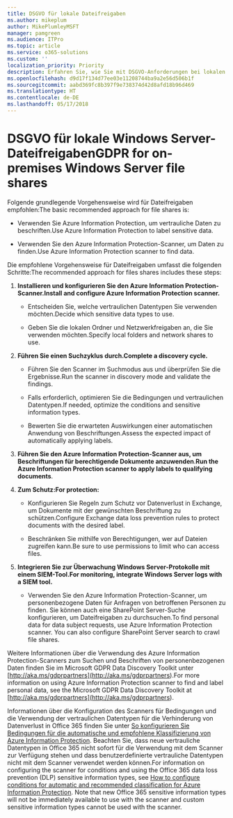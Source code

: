 ```yaml
---
title: DSGVO für lokale Dateifreigaben
ms.author: mikeplum
author: MikePlumleyMSFT
manager: pamgreen
ms.audience: ITPro
ms.topic: article
ms.service: o365-solutions
ms.custom: ''
localization_priority: Priority
description: Erfahren Sie, wie Sie mit DSGVO-Anforderungen bei lokalen Windows Server-Dateifreigaben umgehen.
ms.openlocfilehash: d9d17f134d77ee03e11208744ba9a2e56d506b1f
ms.sourcegitcommit: aabd369fc8b397f9e738374d42d8afd18b96d469
ms.translationtype: HT
ms.contentlocale: de-DE
ms.lasthandoff: 05/17/2018
---
```

# <a name="gdpr-for-on-premises-windows-server-file-shares"></a><span data-ttu-id="36f46-103">DSGVO für lokale Windows Server-Dateifreigaben</span><span class="sxs-lookup"><span data-stu-id="36f46-103">GDPR for on-premises Windows Server file shares</span></span>

<span data-ttu-id="36f46-104">Folgende grundlegende Vorgehensweise wird für Dateifreigaben empfohlen:</span><span class="sxs-lookup"><span data-stu-id="36f46-104">The basic recommended approach for file shares is:</span></span>

-   <span data-ttu-id="36f46-105">Verwenden Sie Azure Information Protection, um vertrauliche Daten zu beschriften.</span><span class="sxs-lookup"><span data-stu-id="36f46-105">Use Azure Information Protection to label sensitive data.</span></span>

-   <span data-ttu-id="36f46-106">Verwenden Sie den Azure Information Protection-Scanner, um Daten zu finden.</span><span class="sxs-lookup"><span data-stu-id="36f46-106">Use Azure Information Protection scanner to find data.</span></span>

<span data-ttu-id="36f46-107">Die empfohlene Vorgehensweise für  Dateifreigaben umfasst die folgenden Schritte:</span><span class="sxs-lookup"><span data-stu-id="36f46-107">The recommended approach for files shares includes these steps:</span></span>

1.  <span data-ttu-id="36f46-108">**Installieren und konfigurieren Sie den Azure Information Protection-Scanner.**</span><span class="sxs-lookup"><span data-stu-id="36f46-108">**Install and configure Azure Information Protection scanner.**</span></span>

    -   <span data-ttu-id="36f46-109">Entscheiden Sie, welche vertraulichen Datentypen Sie verwenden möchten.</span><span class="sxs-lookup"><span data-stu-id="36f46-109">Decide which sensitive data types to use.</span></span>

    -   <span data-ttu-id="36f46-110">Geben Sie die lokalen Ordner und Netzwerkfreigaben an, die Sie verwenden möchten.</span><span class="sxs-lookup"><span data-stu-id="36f46-110">Specify local folders and network shares to use.</span></span>

2.  <span data-ttu-id="36f46-111">**Führen Sie einen Suchzyklus durch.**</span><span class="sxs-lookup"><span data-stu-id="36f46-111">**Complete a discovery cycle.**</span></span>

    -   <span data-ttu-id="36f46-112">Führen Sie den Scanner im Suchmodus aus und überprüfen Sie die Ergebnisse.</span><span class="sxs-lookup"><span data-stu-id="36f46-112">Run the scanner in discovery mode and validate the findings.</span></span>

    -   <span data-ttu-id="36f46-113">Falls erforderlich, optimieren Sie die Bedingungen und vertraulichen Datentypen.</span><span class="sxs-lookup"><span data-stu-id="36f46-113">If needed, optimize the conditions and sensitive information types.</span></span>

    -   <span data-ttu-id="36f46-114">Bewerten Sie die erwarteten Auswirkungen einer automatischen Anwendung von Beschriftungen.</span><span class="sxs-lookup"><span data-stu-id="36f46-114">Assess the expected impact of automatically applying labels.</span></span>

3.  <span data-ttu-id="36f46-115">**Führen Sie den Azure Information Protection-Scanner aus, um Beschriftungen für berechtigende Dokumente anzuwenden**.</span><span class="sxs-lookup"><span data-stu-id="36f46-115">**Run the Azure Information Protection scanner to apply labels to qualifying documents**.</span></span>

4.  <span data-ttu-id="36f46-116">**Zum Schutz:**</span><span class="sxs-lookup"><span data-stu-id="36f46-116">**For protection:**</span></span>

    -   <span data-ttu-id="36f46-117">Konfigurieren Sie Regeln zum Schutz vor Datenverlust in Exchange, um Dokumente mit der gewünschten Beschriftung zu schützen.</span><span class="sxs-lookup"><span data-stu-id="36f46-117">Configure Exchange data loss prevention rules to protect documents with the desired label.</span></span>

    -   <span data-ttu-id="36f46-118">Beschränken Sie mithilfe von Berechtigungen, wer auf Dateien zugreifen kann.</span><span class="sxs-lookup"><span data-stu-id="36f46-118">Be sure to use permissions to limit who can access files.</span></span>

5.  <span data-ttu-id="36f46-119">**Integrieren Sie zur Überwachung Windows Server-Protokolle mit einem SIEM-Tool.**</span><span class="sxs-lookup"><span data-stu-id="36f46-119">**For monitoring, integrate Windows Server logs with a SIEM tool.**</span></span>

    -   <span data-ttu-id="36f46-p101">Verwenden Sie den Azure Information Protection-Scanner, um personenbezogene Daten für Anfragen von betroffenen Personen zu finden. Sie können auch eine SharePoint Server-Suche konfigurieren, um Dateifreigaben zu durchsuchen.</span><span class="sxs-lookup"><span data-stu-id="36f46-p101">To find personal data for data subject requests, use Azure Information Protection scanner. You can also configure SharePoint Server search to crawl file shares.</span></span>

<span data-ttu-id="36f46-122">Weitere Informationen über die Verwendung des Azure Information Protection-Scanners zum Suchen und Beschriften von personenbezogenen Daten finden Sie im Microsoft GDPR Data Discovery Toolkit unter [http://aka.ms/gdprpartners](<http://aka.ms/gdprpartners>).</span><span class="sxs-lookup"><span data-stu-id="36f46-122">For more information on using Azure Information Protection scanner to find and label personal data, see the Microsoft GDPR Data Discovery Toolkit at [http://aka.ms/gdprpartners](<http://aka.ms/gdprpartners>).</span></span>

<span data-ttu-id="36f46-p102">Informationen über die Konfiguration des Scanners für Bedingungen und die Verwendung der vertraulichen Datentypen für die Verhinderung von Datenverlust in Office 365 finden Sie unter [So konfigurieren Sie Bedingungen für die automatische und empfohlene Klassifizierung von Azure Information Protection](https://docs.microsoft.com/de-DE/information-protection/deploy-use/configure-policy-classification). Beachten Sie, dass neue vertrauliche Datentypen in Office 365 nicht sofort für die Verwendung mit dem Scanner zur Verfügung stehen und dass benutzerdefinierte vertrauliche Datentypen nicht mit dem Scanner verwendet werden können.</span><span class="sxs-lookup"><span data-stu-id="36f46-p102">For information on configuring the scanner for conditions and using the Office 365 data loss prevention (DLP) sensitive information types, see [How to configure conditions for automatic and recommended classification for Azure Information Protection](https://docs.microsoft.com/de-DE/information-protection/deploy-use/configure-policy-classification). Note that new Office 365 sensitive information types will not be immediately available to use with the scanner and custom sensitive information types cannot be used with the scanner.</span></span>
